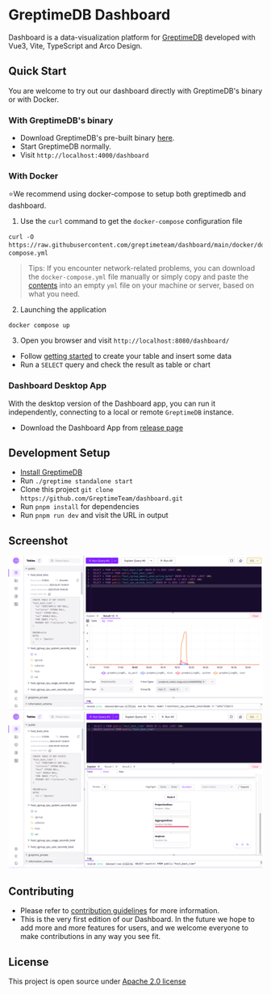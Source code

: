 # GreptimeDB Dashboard

Dashboard is a data-visualization platform for [GreptimeDB](https://github.com/greptimeteam/greptimedb) developed with Vue3, Vite, TypeScript and Arco Design.

## Quick Start

You are welcome to try out our dashboard directly with GreptimeDB's binary or with Docker.

### With GreptimeDB's binary

- Download GreptimeDB's pre-built binary [here](https://greptime.com/download).
- Start GreptimeDB normally.
- Visit `http://localhost:4000/dashboard`

### With Docker
⭐We recommend using docker-compose to setup both greptimedb and dashboard.
1. Use the `curl` command to get the `docker-compose` configuration file
```
curl -O https://raw.githubusercontent.com/greptimeteam/dashboard/main/docker/docker-compose.yml
```
> Tips: If you encounter network-related problems, you can download the `docker-compose.yml` file manually or simply copy and paste the [contents](https://github.com/GreptimeTeam/dashboard/blob/main/docker/docker-compose.yml) into an empty `yml` file on your machine or server, based on what you need.
2. Launching the application
```
docker compose up
```
3. Open you browser and visit `http://localhost:8080/dashboard/`
- Follow [getting started](https://docs.greptime.com/getting-started/quick-start#create-tables) to create your table and insert some data
- Run a `SELECT` query and check the result as table or chart

<!-- ### With Docker

We recommend using `docker-compose` to setup both greptimedb and
dashboard.

```
curl -O https://raw.githubusercontent.com/greptimeteam/dashboard/main/docker/docker-compose.yml
docker compose up
```

Open you browser and visit `http://localhost:8080/dashboard/`

- Follow [getting started](https://docs.greptime.com/getting-started/quick-start/mysql#try-out-basic-sql-operations) to create your table and insert some data
- Run a `SELECT` query and check the result as table or chart -->

### Dashboard Desktop App
With the desktop version of the Dashboard app, you can run it independently, connecting to a local or remote `GreptimeDB` instance.
- Download the Dashboard App from [release page](https://github.com/GreptimeTeam/dashboard/releases)

## Development Setup

- [Install GreptimeDB](https://docs.greptime.com/getting-started/installation/overview)
- Run `./greptime standalone start`
- Clone this project `git clone https://github.com/GreptimeTeam/dashboard.git`
- Run `pnpm install` for dependencies
- Run `pnpm run dev` and visit the URL in output

## Screenshot

![Dashboard Screenshot](screenshot1.png 'Dashboard Screenshot')
![Dashboard Screenshot](screenshot2.png 'Dashboard Screenshot')
## Contributing

- Please refer to [contribution guidelines](https://github.com/GreptimeTeam/greptimedb/blob/75dcf2467b022d4378f904efe5aae5027298986e/CONTRIBUTING.md) for more information.
- This is the very first edition of our Dashboard. In the future we hope to add more and more features for users, and we welcome everyone to make contributions in any way you see fit.

## License

This project is open source under [Apache 2.0 license][1]

[1]: LICENSE
